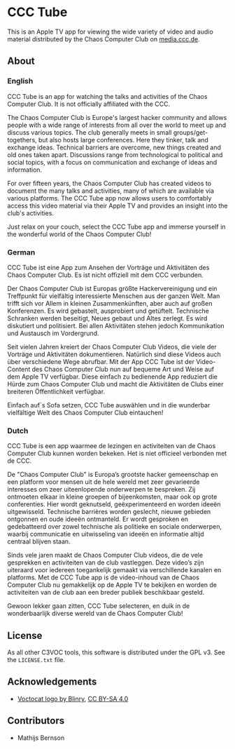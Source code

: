 # CCC Tube

This is an Apple TV app for viewing the wide variety of video and audio material distributed by the Chaos Computer Club on [media.ccc.de](https://media.ccc.de/).

## About

### English

CCC Tube is an app for watching the talks and activities of the Chaos Computer Club. It is not officially affiliated with the CCC.

The Chaos Computer Club is Europe's largest hacker community and allows people with a wide range of interests from all over the world to meet up and discuss various topics. The club generally meets in small groups/get-togethers, but also hosts large conferences. Here they tinker, talk and exchange ideas. Technical barriers are overcome, new things created and old ones taken apart. Discussions range from technological to political and social topics, with a focus on communication and exchange of ideas and information.

For over fifteen years, the Chaos Computer Club has created videos to document the many talks and activities, many of which are available via various platforms. The CCC Tube app now allows users to comfortably access this video material via their Apple TV and provides an insight into the club's activities.

Just relax on your couch, select the CCC Tube app and immerse yourself in the wonderful world of the Chaos Computer Club!

### German

CCC Tube ist eine App zum Ansehen der Vorträge und Aktivitäten des Chaos Computer Club. Es ist nicht offiziell mit dem CCC verbunden.

Der Chaos Computer Club ist Europas größte Hackervereinigung und ein Treffpunkt für vielfältig interessierte Menschen aus der ganzen Welt. Man trifft sich vor Allem in kleinen Zusammenkünften, aber auch auf großen Konferenzen. Es wird gebastelt, ausprobiert und getüftelt. Technische Schranken werden beseitigt, Neues gebaut und Altes zerlegt. Es wird diskutiert und politisiert. Bei allen Aktivitäten stehen jedoch Kommunikation und Austausch im Vordergrund.

Seit vielen Jahren kreiert der Chaos Computer Club Videos, die viele der Vorträge und Aktivitäten dokumentieren. Natürlich sind diese Videos auch über verschiedene Wege abrufbar. Mit der App CCC Tube ist der Video-Content des Chaos Computer Club nun auf bequeme Art und Weise auf dem Apple TV verfügbar. Diese einfach zu bedienende App reduziert die Hürde zum Chaos Computer Club und macht die Aktivitäten de Clubs einer breiteren Öffentlichkeit verfügbar.
 
Einfach auf´s Sofa setzen, CCC Tube auswählen und in die wunderbar vielfältige Welt des Chaos Computer Club eintauchen!

### Dutch

CCC Tube is een app waarmee de lezingen en activiteiten van de Chaos Computer Club kunnen worden bekeken. Het is niet officieel verbonden met de CCC.

De "Chaos Computer Club" is Europaʼs grootste hacker gemeenschap en een platform voor mensen uit de hele wereld met zeer gevarieerde interesses om zeer uiteenlopende onderwerpen te bespreken. Zij ontmoeten elkaar in kleine groepen of bijeenkomsten, maar ook op grote conferenties. Hier wordt geknutseld, geëxperimenteerd en worden ideeën uitgewisseld. Technische barrières worden geslecht, nieuwe gebieden ontgonnen en oude ideeën ontmanteld. Er wordt gesproken en gedebatteerd over zowel technische als politieke en sociale onderwerpen, waarbij communicatie en uitwisseling van ideeën en informatie altijd centraal blijven staan.

Sinds vele jaren maakt de Chaos Computer Club videos, die de vele gesprekken en activiteiten van de club vastleggen. Deze videoʼs zijn uiteraard voor iedereen toegankelijk gemaakt via verschillende kanalen en platforms. Met de CCC Tube app is de video-inhoud van de Chaos Computer Club nu gemakkelijk op de Apple TV te bekijken en worden de activiteiten van de club aan een breder publiek beschikbaar gesteld.

Gewoon lekker gaan zitten, CCC Tube selecteren, en duik in de wonderbaarlijk diverse wereld van de Chaos Computer Club!

## License

As all other C3VOC tools, this software is distributed under the GPL v3. See the `LICENSE.txt` file.

## Acknowledgements

* [Voctocat logo by Blinry](https://blinry.org/voctocat/), [CC BY-SA 4.0](https://blinry.org/about/#license)

## Contributors

* Mathijs Bernson
